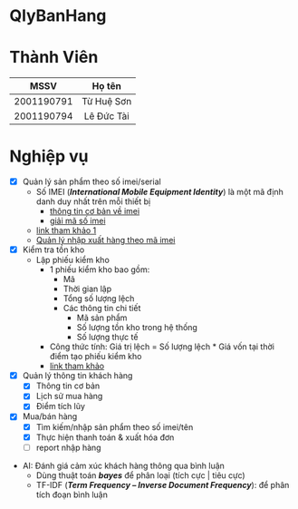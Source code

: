# QlyBanHang

# Thành Viên
| MSSV          | Họ tên       |
| :---:         | :---:        |
| 2001190791    | Từ Huệ Sơn   |
| 2001190794    | Lê Đức Tài   |

# Nghiệp vụ
- [x] Quản lý sản phẩm theo số imei/serial
    - Số IMEI (***International Mobile Equipment Identity***) là một mã định danh duy nhất trên mỗi thiết bị
        - [thông tin cơ bản về imei](https://en.wikipedia.org/wiki/International_Mobile_Equipment_Identity)
        - [giải mã số imei](https://en.tab-tv.com/?p=18840)
    - [link tham khảo 1](https://www.kiotviet.vn/huong-dan-su-dung-kiotviet/huong-dan-hang-hoa/hang-hoa-serial-imei/)
    - [Quản lý nhập xuất hàng theo mã imei](https://eshop.misa.vn/help/vi/kb/quan_ly_hang_hoa_theo_serialimei)
- [x] Kiểm tra tồn kho
    - Lập phiếu kiểm kho
        - 1 phiếu kiểm kho bao gồm:
            - Mã
            - Thời gian lập
            - Tổng số lượng lệch
            - Các thông tin chi tiết 
                - Mã sản phẩm
                - Số lượng tồn kho trong hệ thống
                - Số lượng thực tế
        - Công thức tính: Giá trị lệch = Số lượng lệch * Giá vốn tại thời điểm tạo phiếu kiểm kho
        - [link tham khảo](https://www.kiotviet.vn/huong-dan-su-dung-kiotviet/huong-dan-kiem-kho/tao-phieu-kiem-kho/)
- [x] Quản lý thông tin khách hàng
    - [x] Thông tin cơ bản
    - [x] Lịch sử mua hàng
    - [x] Điểm tích lũy
- [x] Mua/bán hàng
    - [x] Tìm kiếm/nhập sản phẩm theo số imei/tên
    - [x] Thực hiện thanh toán & xuất hóa đơn
    - [ ] report nhập hàng
- AI: Đánh giá cảm xúc khách hàng thông qua bình luận
    - Dùng thuật toán ***bayes*** để phân loại (tích cực | tiêu cực)
    - TF-IDF (***Term Frequency – Inverse Document Frequency***): để phân tích đoạn bình luận
